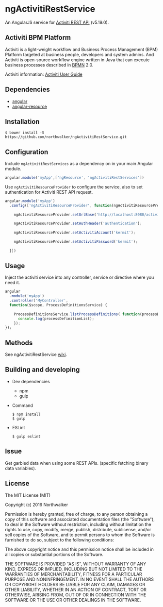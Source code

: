 # ngActivitiRestService

An AngularJS service for [Activiti REST API](http://activiti.org/userguide/#_rest_api) (v5.19.0). 

## Activiti BPM Platform

Activiti is a light-weight workflow and Business Process Management (BPM) Platform targeted at business people, developers and system admins.
And Activiti is open-source workflow engine written in Java that can execute business processes described in [BPMN](https://en.wikipedia.org/wiki/Business_Process_Model_and_Notation) 2.0.

Activiti information: [Activiti User Guide](http://activiti.org/userguide/)

## Dependencies 

- [angular](https://github.com/angular/angular.js)
- [angular-resource](https://github.com/angular/bower-angular-resource)


## Installation 
 
```
$ bower install -S https://github.com/northwalker/ngActivitiRestService.git
```

## Configuration

Include `ngActivitiRestServices` as a dependency on in your main Angular module.
```js
angular.module('myApp',['ngResource', 'ngActivitiRestServices'])
```

Use `ngActivitiResourceProvider` to configure the service, also to set authentication for Activiti REST API request.
```js
angular.module('myApp')
  .config(['ngActivitiResourceProvider', function(ngActivitiResourceProvider) {
    
    ngActivitiResourceProvider.setUrlBase('http://localhost:8080/activiti-webapp-rest');
    
    ngActivitiResourceProvider.setAuthHeader('authentication');
    
    ngActivitiResourceProvider.setActivitiAccount('kermit');
    
    ngActivitiResourceProvider.setActivitiPassword('kermit');
  
  }])
```
## Usage

Inject the activiti service into any controller, service or directive where you need it.

```js
angular
  .module('myApp')
  .controller('MyController', 
  function($scope, ProcessDefinitionsService) {
   
    ProcessDefinitionsService.listProcessDefinitions( function(processDefinitionList){
      console.log(processDefinitionList);
    });
});
```
## Methods

See ngActivitiRestService [wiki](https://github.com/northwalker/ngActivitiRestService/wiki).

## Building and developing

- Dev dependencies
  - npm 
  - gulp

- Command
  ```
  $ npm install
  $ gulp
  ```

- ESLint

  ```
  $ gulp eslint
  ```

## Issue

Get garbled data when using some REST APIs. (specific fetching binary data variables).


## License

The MIT License (MIT)

Copyright (c) 2016 Northwalker

Permission is hereby granted, free of charge, to any person obtaining a copy
of this software and associated documentation files (the "Software"), to deal
in the Software without restriction, including without limitation the rights
to use, copy, modify, merge, publish, distribute, sublicense, and/or sell
copies of the Software, and to permit persons to whom the Software is
furnished to do so, subject to the following conditions:

The above copyright notice and this permission notice shall be included in all
copies or substantial portions of the Software.

THE SOFTWARE IS PROVIDED "AS IS", WITHOUT WARRANTY OF ANY KIND, EXPRESS OR
IMPLIED, INCLUDING BUT NOT LIMITED TO THE WARRANTIES OF MERCHANTABILITY,
FITNESS FOR A PARTICULAR PURPOSE AND NONINFRINGEMENT. IN NO EVENT SHALL THE
AUTHORS OR COPYRIGHT HOLDERS BE LIABLE FOR ANY CLAIM, DAMAGES OR OTHER
LIABILITY, WHETHER IN AN ACTION OF CONTRACT, TORT OR OTHERWISE, ARISING FROM,
OUT OF OR IN CONNECTION WITH THE SOFTWARE OR THE USE OR OTHER DEALINGS IN THE
SOFTWARE.
